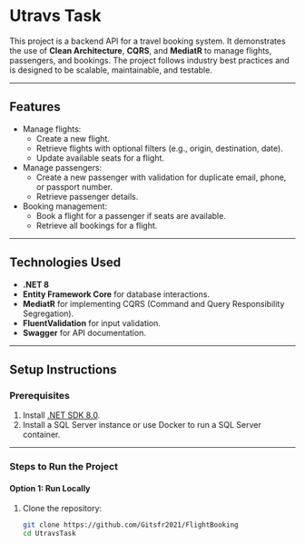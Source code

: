 # Utravs Task

This project is a backend API for a travel booking system. It demonstrates the use of **Clean Architecture**, **CQRS**, and **MediatR** to manage flights, passengers, and bookings. The project follows industry best practices and is designed to be scalable, maintainable, and testable.

---

## **Features**
- Manage flights:
  - Create a new flight.
  - Retrieve flights with optional filters (e.g., origin, destination, date).
  - Update available seats for a flight.
- Manage passengers:
  - Create a new passenger with validation for duplicate email, phone, or passport number.
  - Retrieve passenger details.
- Booking management:
  - Book a flight for a passenger if seats are available.
  - Retrieve all bookings for a flight.

---

## **Technologies Used**
- **.NET 8**
- **Entity Framework Core** for database interactions.
- **MediatR** for implementing CQRS (Command and Query Responsibility Segregation).
- **FluentValidation** for input validation.
- **Swagger** for API documentation.

---

## **Setup Instructions**

### **Prerequisites**
1. Install [.NET SDK 8.0](https://dotnet.microsoft.com/download/dotnet/8.0).
2. Install a SQL Server instance or use Docker to run a SQL Server container.

---

### **Steps to Run the Project**

#### **Option 1: Run Locally**
1. Clone the repository:
   ```bash
   git clone https://github.com/Gitsfr2021/FlightBooking
   cd UtravsTask
